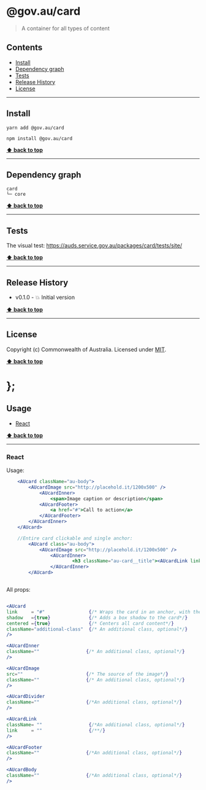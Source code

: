 @gov.au/card
============

> A container for all types of content


## Contents

* [Install](#install)
* [Dependency graph](#dependency-graph)
* [Tests](#tests)
* [Release History](#release-history)
* [License](#license)


----------------------------------------------------------------------------------------------------------------------------------------------------------------


## Install


```shell
yarn add @gov.au/card
```

```shell
npm install @gov.au/card
```


**[⬆ back to top](#contents)**


----------------------------------------------------------------------------------------------------------------------------------------------------------------


## Dependency graph

```shell
card
└─ core
```


**[⬆ back to top](#contents)**


----------------------------------------------------------------------------------------------------------------------------------------------------------------


## Tests

The visual test: https://auds.service.gov.au/packages/card/tests/site/


**[⬆ back to top](#contents)**


----------------------------------------------------------------------------------------------------------------------------------------------------------------


## Release History

* v0.1.0 - 💥 Initial version


**[⬆ back to top](#contents)**


----------------------------------------------------------------------------------------------------------------------------------------------------------------


## License

Copyright (c) Commonwealth of Australia.
Licensed under [MIT](https://raw.githubusercontent.com/govau/design-system-components/packages/core/master/LICENSE).


**[⬆ back to top](#contents)**

# };

## Usage


* [React](#react)


**[⬆ back to top](#contents)**


----------------------------------------------------------------------------------------------------------------------------------------------------------------

### React

Usage:

```jsx
	<AUcard className="au-body">
		<AUcardImage src="http://placehold.it/1200x500" />
			<AUcardInner>
				<span>Image caption or description</span>
			<AUcardFooter>
				<a href="#">Call to action</a>
			</AUcardFooter>
		</AUcardInner>
	</AUcard>

	//Entire card clickable and single anchor:
		<AUcard class="au-body">
			<AUcardImage src="http://placehold.it/1200x500" />
				<AUcardInner>
						<h3 className="au-card__title"><AUcardLink link="#" text="Some link" /></h3>
				</AUcardInner>
		</AUcard>



```

All props:

```jsx

<AUcard 
link     = "#"                {/* Wraps the card in an anchor, with the provided link*/}
shadow   ={true}              {/* Adds a box shadow to the card*/}
centered ={true}              {/* Centers all card content*/}
className="additional-class"  {/* An additional class, optional*/}
/>

<AUcardInner
className=""                 {/* An additional class, optional*/}
/>

<AUcardImage 
src=""                       {/* The source of the image*/}
className=""                 {/* An additional class, optional*/}
/>

<AUcardDivider 
className=""                 {/*An additional class, optional*/}
/>

<AUcardLink 
className= ""                 {/*An additional class, optional*/}
link     = ""                 {/**/}
/>

<AUcardFooter
className=""                 {/*An additional class, optional*/}
/>

<AUcardBody
className=""                 {/*An additional class, optional*/}
/>
```
